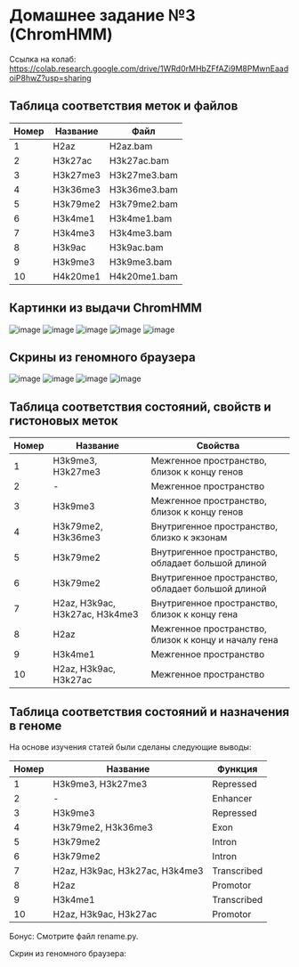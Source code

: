 # Домашнее задание №3 (ChromHMM)

Ссылка на колаб: https://colab.research.google.com/drive/1WRd0rMHbZFfAZi9M8PMwnEaadoiP8hwZ?usp=sharing

## Таблица соответствия меток и файлов

|Номер|Название|Файл|
|---|---|---|
| 1 | H2az | H2az.bam |
| 2 | H3k27ac | H3k27ac.bam |
| 3 | H3k27me3 | H3k27me3.bam |
| 4 | H3k36me3 | H3k36me3.bam |
| 5 | H3k79me2 | H3k79me2.bam |
| 6 | H3k4me1 | H3k4me1.bam |
| 7 | H3k4me3 | H3k4me3.bam |
| 8 | H3k9ac | H3k9ac.bam |
| 9 | H3k9me3 | H3k9me3.bam |
| 10| H4k20me1 | H4k20me1.bam |

## Картинки из выдачи ChromHMM

![image](ChromHMM_output/emissions_10.png)
![image](ChromHMM_output/Hsmm_10_overlap.png)
![image](ChromHMM_output/Hsmm_10_RefSeqTES_neighborhood.png)
![image](ChromHMM_output/Hsmm_10_RefSeqTSS_neighborhood.png)
![image](ChromHMM_output/transitions_10.png)

## Скрины из геномного браузера
![image](Screens/Screenshot%20from%202022-03-29%2021-45-59.png)
![image](Screens/Screenshot%20from%202022-03-29%2021-50-33.png)
![image](Screens/Screenshot%20from%202022-03-29%2021-52-21.png)
![image](Screens/Screenshot%20from%202022-03-29%2022-03-00.png)

## Таблица соответствия состояний, свойств и гистоновых меток

|Номер|Название|Свойства|
|---|---|---|
| 1 | H3k9me3, H3k27me3 | Межгенное пространство, близок к концу генов|
| 2 | - |  Межгенное пространство|
| 3 | H3k9me3 |  Межгенное пространство, близок к концу генов|
| 4 | H3k79me2, H3k36me3 | Внутригенное пространство, близко к экзонам|
| 5 | H3k79me2 | Внутригенное пространство, обладает большой длиной|
| 6 | H3k79me2 | Внутригенное пространство, обладает большой длиной|
| 7 | H2az, H3k9ac, H3k27ac, H3k4me3 | Внутригенное пространство, близок к концу гена |
| 8 | H2az| Межгенное пространство, близок к концу и началу гена 
| 9 | H3k4me1 | Межгенное пространство |
| 10| H2az, H3k9ac, H3k27ac | Межгенное пространство |

## Таблица соответствия состояний и назначения в геноме

На основе изучения статей были сделаны следующие выводы:

|Номер|Название|Функция|
|---|---|---|
| 1 | H3k9me3, H3k27me3 | Repressed |
| 2 | - | Enhancer |
| 3 | H3k9me3 | Repressed |
| 4 | H3k79me2, H3k36me3 | Exon |
| 5 | H3k79me2 | Intron |
| 6 | H3k79me2 | Intron |
| 7 | H2az, H3k9ac, H3k27ac, H3k4me3 | Transcribed |
| 8 | H2az| Promotor |
| 9 | H3k4me1 | Transcribed |
| 10| H2az, H3k9ac, H3k27ac | Promotor |

Бонус:
Смотрите файл rename.py.

Скрин из геномного браузера:
